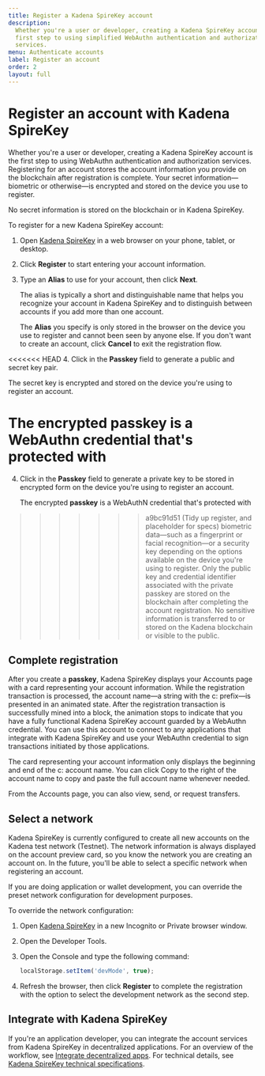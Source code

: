 ```yaml
---
title: Register a Kadena SpireKey account
description:
  Whether you're a user or developer, creating a Kadena SpireKey account is the
  first step to using simplified WebAuthn authentication and authorization
  services.
menu: Authenticate accounts
label: Register an account
order: 2
layout: full
---
```


# Register an account with Kadena SpireKey

Whether you're a user or developer, creating a Kadena SpireKey account is the
first step to using WebAuthn authentication and authorization
services. Registering for an account stores the account information you provide
on the blockchain after registration is complete. Your secret information—biometric or otherwise—is
encrypted and stored on the device you use to register. 

No secret information is stored on the blockchain or in Kadena SpireKey.

To register for a new Kadena SpireKey account:

1. Open [Kadena SpireKey](https://spirekey.kadena.io) in a web browser on your
   phone, tablet, or desktop.
2. Click **Register** to start entering your account information.
3. Type an **Alias** to use for your account, then click **Next**.

   The alias is typically a short and distinguishable name that helps you
   recognize your account in Kadena SpireKey and to distinguish
   between accounts if you add more than one account.

   The **Alias** you specify is only stored in the browser on the device you use
   to register and cannot been seen by anyone else. If you don't want to create
   an account, click **Cancel** to exit the registration flow.

<<<<<<< HEAD
4. Click in the **Passkey** field to generate a public and secret key pair.
   
   The secret key is encrypted and stored on the device you're using to register an account.

   The encrypted **passkey** is a WebAuthn credential that's protected with
=======
4. Click in the **Passkey** field to generate a private key to be stored in encrypted form on the device you're using to register an account.

   The encrypted **passkey** is a WebAuthN credential that's protected with
>>>>>>> a9bc91d51 (Tidy up register, and placeholder for specs)
   biometric data—such as a fingerprint or facial recognition—or a security key
   depending on the options available on the device you're using to register.
   Only the public key and credential identifier associated with the private
   passkey are stored on the blockchain after completing the account
   registration. No sensitive information is transferred to or stored on the
   Kadena blockchain or visible to the public.

## Complete registration

After you create a **passkey**, Kadena SpireKey displays your Accounts page with a
card representing your account information. While the registration transaction
is processed, the account name—a string with the c: prefix—is presented in an
animated state. After the registration transaction is successfully mined into a
block, the animation stops to indicate that you have a fully functional Kadena
SpireKey account guarded by a WebAuthn credential. You can use this account to
connect to any applications that integrate with Kadena SpireKey and use your
WebAuthn credential to sign transactions initiated by those applications.

The card representing your account information only displays the beginning and
end of the c: account name. You can click Copy to the right of the account name
to copy and paste the full account name whenever needed.

From the Accounts page, you can also view, send, or request transfers.

## Select a network

Kadena SpireKey is currently configured to create all new accounts on
the Kadena test network (Testnet). The network information is always displayed
on the account preview card, so you know the network you are creating an account
on. In the future, you'll be able to select a specific network when registering
an account.

If you are doing application or wallet development, you can override the preset
network configuration for development purposes.

To override the network configuration:

1. Open [Kadena SpireKey](https://spirekey.kadena.io) in a new Incognito or
   Private browser window.
2. Open the Developer Tools.
3. Open the Console and type the following command:

   ```javascript
   localStorage.setItem('devMode', true);
   ```

4. Refresh the browser, then click **Register** to complete the registration
   with the option to select the development network as the second step.

## Integrate with Kadena SpireKey

If you're an application developer, you can integrate the account services from Kadena SpireKey
in decentralized applications.
For an overview of the workflow, see [Integrate decentralized apps](/build/authentication/integrate).
For technical details, see [Kadena SpireKey technical specifications](/reference/spirekey).
